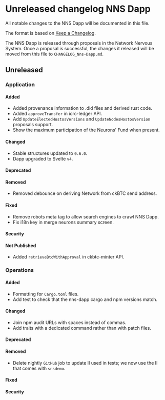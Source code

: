 # Unreleased changelog NNS Dapp

All notable changes to the NNS Dapp will be documented in this file.

The format is based on [Keep a Changelog](https://keepachangelog.com/en/1.0.0/).

The NNS Dapp is released through proposals in the Network Nervous System. Once a
proposal is successful, the changes it released will be moved from this file to
`CHANGELOG_Nns-Dapp.md`.

## Unreleased

### Application

#### Added

* Added provenance information to .did files and derived rust code.
* Added `approveTransfer` in icrc-ledger API.
* Add `UpdateElectedHostosVersions` and `UpdateNodesHostosVersion` proposals support.
* Show the maximum participation of the Neurons' Fund when present.

#### Changed

* Stable structures updated to `0.6.0`.
* Dapp upgraded to Svelte `v4`.

#### Deprecated
#### Removed

* Removed debounce on deriving Network from ckBTC send address.

#### Fixed

* Remove robots meta tag to allow search engines to crawl NNS Dapp.
* Fix i18n key in merge neurons summary screen.

#### Security

#### Not Published

* Added `retrieveBtcWithApproval` in ckbtc-minter API.

### Operations

#### Added

* Formatting for `Cargo.toml` files.
* Add test to check that the nns-dapp cargo and npm versions match.

#### Changed

* Join npm audit URLs with spaces instead of commas.
* Add traits with a dedicated command rather than with patch files.

#### Deprecated
#### Removed

* Delete nightly `GitHub` job to update II used in tests; we now use the II that comes with `snsdemo`.

#### Fixed

#### Security
